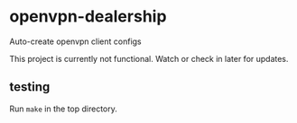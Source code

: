 # openvpn-dealership

Auto-create openvpn client configs

This project is currently not functional.
Watch or check in later for updates.

## testing

Run `make` in the top directory.
